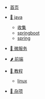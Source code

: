<!-- _navbar.md -->

<!-- 上面 -->

* [首页](/)

* [🥕 java]()

  * [收集](/java/collect/)
  * [springboot](/java/springboot/)
  * [spring](/java/spring/)

* [🌽 微服务]()

* [🌶 前端]()

* [🧅 教程]()

  * [ linux](/course/centos/)
  
* [🥜 杂项]()

  

